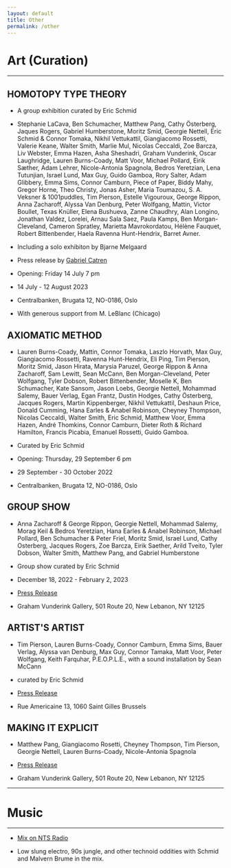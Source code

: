 ```yaml
---
layout: default
title: Other
permalink: /other
---
```


# Art (Curation)

---

## HOMOTOPY TYPE THEORY

* A group exhibition curated by Eric Schmid

* Stephanie LaCava, Ben Schumacher, Matthew Pang, Cathy Österberg, Jaques Rogers, Gabriel Humberstone, Moritz Smid, Georgie Nettell, Eric Schmid & Connor Tomaka, Nikhil Vettukattil, Giangiacomo Rossetti, Valerie Keane, Walter Smith, Marlie Mul, Nicolas Ceccaldi, Zoe Barcza, Liv Webster, Emma Hazen, Asha Sheshadri, Graham Vunderink, Oscar Laughridge, Lauren Burns-Coady, Matt Voor, Michael Pollard, Eirik Sæther, Adam Lehrer, Nicole-Antonia Spagnola, Bedros Yeretzian, Lena Tutunjian, Israel Lund, Max Guy, Guido Gamboa, Rory Salter, Adam Glibbery, Emma Sims, Connor Camburn, Piece of Paper, Biddy Mahy, Gregor Horne, Theo Christy, Jonas Asher, Maria Toumazou, S. A. Veksner & 1001puddles, Tim Pierson, Estelle Vigouroux, George Rippon, Anna Zacharoff, Alyssa Van Denburg, Peter Wolfgang, Mattin, Victor Boullet, Texas Knüller, Elena Bushueva, Zanne Chaudhry, Alan Longino, Jonathan Valdez, Lorelei, Arnau Sala Saez, Paula Kamps, Ben Morgan-Cleveland, Cameron Spratley, Marietta Mavrokordatou, Hélène Fauquet, Robert Bittenbender, Haela Ravenna Hunt-Hendrix, Barret Avner.

* Including a solo exhibiton by Bjarne Melgaard

* Press release by [Gabriel Catren](https://issuu.com/centralbanken/docs/hhtp_press_gabriel_catren_issu)

* Opening: Friday 14 July 7 pm

* 14 July - 12 August 2023
* Centralbanken, Brugata 12, NO-0186, Oslo
* With generous support from M. LeBlanc (Chicago)

## AXIOMATIC METHOD

* Lauren Burns-Coady, Mattin, Connor Tomaka, Laszlo Horvath, Max Guy, Giangiacomo Rossetti, Ravenna Hunt-Hendrix, Eli Ping, Tim Pierson, Moritz Smid, Jason Hirata, Marysia Paruzel, George Rippon & Anna Zacharoff, Sam Lewitt, Sean McCann, Ben Morgan-Cleveland, Peter Wolfgang, Tyler Dobson, Robert Bittenbender, Moselle K, Ben Schumacher, Kate Sansom, Jason Loebs, Georgie Nettell, Mohammad Salemy, Bauer Verlag, Egan Frantz, Dustin Hodges, Cathy Österberg, Jacques Rogers, Martin Kippenberger, Nikhil Vettukattil, Deshaun Price, Donald Cumming, Hana Earles & Anabel Robinson, Cheyney Thompson, Nicolas Ceccaldi, Walter Smith, Eric Schmid, Matthew Voor, Emma Hazen, André Thomkins, Connor Camburn, Dieter Roth & Richard Hamilton, Francis Picabia, Emanuel Rossetti, Guido Gamboa. 

* Curated by Eric Schmid

* Opening: Thursday,  29 September 6 pm
* 29 September -  30 October 2022
* Centralbanken, Brugata 12, NO-0186, Oslo

## GROUP SHOW

* Anna Zacharoff & George Rippon, Georgie Nettell, Mohammad Salemy, Morag Keil & Bedros Yeretzian, Hana Earles & Anabel Robinson, Michael Pollard, Ben Schumacher & Peter Friel, Moritz Smid, Israel Lund, Cathy Osterberg, Jacques Rogers, Zoe Barcza, Eirik Saether, Arild Tveito, Tyler Dobson, Walter Smith, Matthew Pang, and Gabriel Humberstone

* Group show curated by Eric Schmid

* December 18, 2022 - February 2, 2023

* [Press Release](https://www.grahamvunderink.com/exhibitions/group-show-curated-by-eric-schmid)

* Graham Vunderink Gallery, 501 Route 20, New Lebanon, NY 12125

## ARTIST'S ARTIST

* Tim Pierson, Lauren Burns-Coady, Connor Camburn, Emma Sims, Bauer Verlag, Alyssa van Denburg, Max Guy, Connor Tamaka, Matt Voor, Peter Wolfgang, Keith Farquhar, P.E.O.P.L.E., with a sound installation by Sean McCann

* curated by Eric Schmid

* [Press Release](https://freight.cargo.site/m/O1964292677810958712958103756001/Artist-s-Artist---Eric-Press-release.pdf)

* Rue Americaine 13, 1060 Saint Gilles Brussels

## MAKING IT EXPLICIT



* Matthew Pang, Giangiacomo Rosetti, Cheyney Thompson, Tim Pierson, Georgie Nettell, Lauren Burns-Coady, Nicole-Antonia Spagnola

* [Press Release](/cybernetics.pdf)

* Graham Vunderink Gallery, 501 Route 20, New Lebanon, NY 12125

---

# Music

---

* [Mix on NTS Radio](https://www.nts.live/shows/guests/episodes/eric-schmid-malvern-brume-30th-january-2023)

* Low slung electro, 90s jungle, and other technoid oddities with Schmid and Malvern Brume in the mix.

